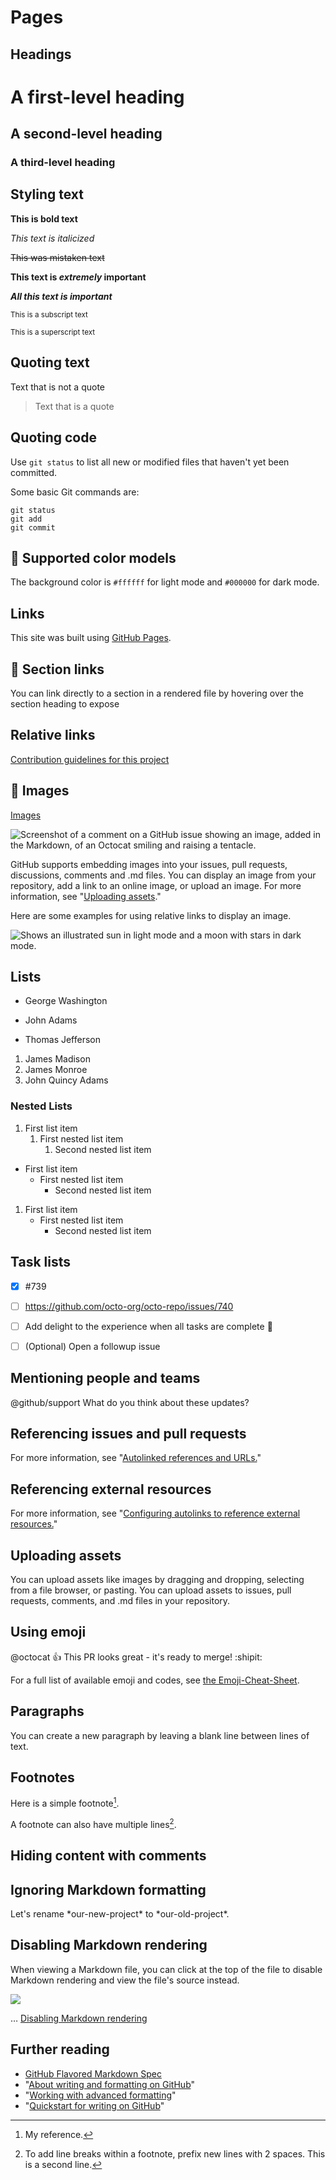 # Pages


## Headings

# A first-level heading

## A second-level heading

### A third-level heading


## Styling text

**This is bold text**

*This text is italicized*

~~This was mistaken text~~

**This text is _extremely_ important**

***All this text is important***

<sub>This is a subscript text</sub>

<sup>This is a superscript text</sup>


## Quoting text

Text that is not a quote

> Text that is a quote


## Quoting code

Use `git status` to list all new or modified files that haven't yet been committed.

Some basic Git commands are:

```
git status
git add
git commit
```


## 📍 Supported color models

The background color is `#ffffff` for light mode and `#000000` for dark mode.


## Links

This site was built using [GitHub Pages](https://pages.github.com/).


## 📍 Section links

You can link directly to a section in a rendered file by hovering over the section heading to expose


## Relative links

[Contribution guidelines for this project](docs/CONTRIBUTING.md)


## 🔫 Images

[Images](https://docs.github.com/en/get-started/writing-on-github/getting-started-with-writing-and-formatting-on-github/basic-writing-and-formatting-syntax#images)

![Screenshot of a comment on a GitHub issue showing an image, added in the Markdown, of an Octocat smiling and raising a tentacle.](https://myoctocat.com/assets/images/base-octocat.svg)

GitHub supports embedding images into your issues, pull requests, discussions, comments and .md files. You can display an image from your repository, add a link to an online image, or upload an image. For more information, see "[Uploading assets](https://docs.github.com/en/get-started/writing-on-github/getting-started-with-writing-and-formatting-on-github/basic-writing-and-formatting-syntax#uploading-assets)."


Here are some examples for using relative links to display an image.

<picture>
  <source media="(prefers-color-scheme: dark)" srcset="https://user-images.githubusercontent.com/25423296/163456776-7f95b81a-f1ed-45f7-b7ab-8fa810d529fa.png">
  <source media="(prefers-color-scheme: light)" srcset="https://user-images.githubusercontent.com/25423296/163456779-a8556205-d0a5-45e2-ac17-42d089e3c3f8.png">
  <img alt="Shows an illustrated sun in light mode and a moon with stars in dark mode." src="https://user-images.githubusercontent.com/25423296/163456779-a8556205-d0a5-45e2-ac17-42d089e3c3f8.png">
</picture>

## Lists

- George Washington
* John Adams
+ Thomas Jefferson

1. James Madison
2. James Monroe
3. John Quincy Adams


### Nested Lists

1. First list item
    1. First nested list item
        1. Second nested list item


- First list item
  - First nested list item
    - Second nested list item

1. First list item
    - First nested list item
        - Second nested list item

## Task lists

- [x] #739
- [ ] https://github.com/octo-org/octo-repo/issues/740
- [ ] Add delight to the experience when all tasks are complete :tada:

- [ ] \(Optional) Open a followup issue


## Mentioning people and teams

@github/support What do you think about these updates?


## Referencing issues and pull requests

For more information, see "[Autolinked references and URLs.](https://docs.github.com/en/get-started/writing-on-github/working-with-advanced-formatting/autolinked-references-and-urls)"


## Referencing external resources

For more information, see "[Configuring autolinks to reference external resources.](https://docs.github.com/en/repositories/managing-your-repositorys-settings-and-features/managing-repository-settings/configuring-autolinks-to-reference-external-resources)"


## Uploading assets

You can upload assets like images by dragging and dropping, selecting from a file browser, or pasting. You can upload assets to issues, pull requests, comments, and .md files in your repository.

## Using emoji

@octocat :+1: This PR looks great - it's ready to merge! :shipit:

For a full list of available emoji and codes, see [the Emoji-Cheat-Sheet](https://github.com/ikatyang/emoji-cheat-sheet/blob/master/README.md).


## Paragraphs

You can create a new paragraph by leaving a blank line between lines of text.


## Footnotes

Here is a simple footnote[^1].

A footnote can also have multiple lines[^2].

[^1]: My reference.
[^2]: To add line breaks within a footnote, prefix new lines with 2 spaces.
  This is a second line.


## Hiding content with comments

<!-- This content will not appear in the rendered Markdown -->


## Ignoring Markdown formatting

Let's rename \*our-new-project\* to \*our-old-project\*.


## Disabling Markdown rendering

When viewing a Markdown file, you can click  at the top of the file to disable Markdown rendering and view the file's source instead.

![](https://docs.github.com/assets/cb-24194/mw-1440/images/help/writing/display-markdown-as-source.webp)

<!-- Disabling Markdown rendering enables you to use source view features, such as line linking, which is not possible when viewing rendered Markdown files. -->

… [Disabling Markdown rendering](https://docs.github.com/en/get-started/writing-on-github/getting-started-with-writing-and-formatting-on-github/basic-writing-and-formatting-syntax#disabling-markdown-rendering)


## Further reading

- [GitHub Flavored Markdown Spec](https://docs.github.com/en/get-started/writing-on-github/getting-started-with-writing-and-formatting-on-github/about-writing-and-formatting-on-github)
- "[About writing and formatting on GitHub](https://docs.github.com/en/get-started/writing-on-github/getting-started-with-writing-and-formatting-on-github/about-writing-and-formatting-on-github)"
- "[Working with advanced formatting](https://docs.github.com/en/get-started/writing-on-github/working-with-advanced-formatting)"
- "[Quickstart for writing on GitHub](https://docs.github.com/en/get-started/writing-on-github/getting-started-with-writing-and-formatting-on-github/quickstart-for-writing-on-github)"
